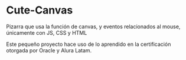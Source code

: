 # Cute-Canvas
Pizarra que usa la función de canvas, y eventos relacionados al mouse, únicamente con JS, CSS y HTML

Este pequeño proyecto hace uso de lo aprendido en la certificación otorgada por Oracle y Alura Latam.
